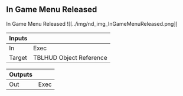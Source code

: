 ## In Game Menu Released
In Game Menu Released
![[../img/nd_img_InGameMenuReleased.png]]

|Inputs||
|--|--|
| In | Exec |
| Target | TBLHUD Object Reference |

|Outputs||
|--|--|
| Out | Exec |
